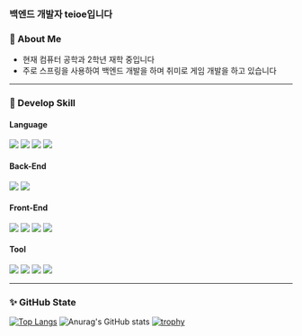 ### 백엔드 개발자 teioe입니다

### 👀 About Me
- 현재 컴퓨터 공학과 2학년 재학 중입니다 <br>
- 주로 스프링을 사용하여 백엔드 개발을 하며 취미로 게임 개발을 하고 있습니다 
***
### 🎨 Develop Skill

#### Language
<img src="https://img.shields.io/badge/Java-2F7293?style=flat-square&logo=OpenJDK&logoColor=white"/> <img src="https://img.shields.io/badge/CS-239120?style=flat-square&logo=C Sharp&logoColor=white"/> 
<img src="https://img.shields.io/badge/JavaScript-yellow?style=flat-square&logo=JavaScript&logoColor=white"/> 
<img src="https://img.shields.io/badge/Python-3776AB?style=flat-square&logo=Python&logoColor=white"/>

#### Back-End 
<img src="https://img.shields.io/badge/SpringBoot-6DB33F?style=flat-square&logo=Spring&logoColor=white"/> <img src="https://img.shields.io/badge/Node.js-339933?style=flat-square&logo=Node.js&logoColor=white"/>

#### Front-End
<img src="https://img.shields.io/badge/HTML5-E34F26?style=flat-square&logo=HTML5&logoColor=white"/> <img src="https://img.shields.io/badge/CSS3-1572B6?style=flat-square&logo=CSS3&logoColor=white"/> 
<img src="https://img.shields.io/badge/JavaScript-yellow?style=flat-square&logo=JavaScript&logoColor=white"/> 
<img src="https://img.shields.io/badge/React-61DAFB?style=flat-square&logo=React&logoColor=white"/> 

#### Tool
<img src="https://img.shields.io/badge/IntelliJ IDEA-3955A3?style=flat-square&logo=IntelliJ IDEA&logoColor=white"/> <img src="https://img.shields.io/badge/VS Code-007ACC?style=flat-square&logo=Visual Studio Code&logoColor=white"/> 
<img src="https://img.shields.io/badge/MySQL-4479A1?style=flat-square&logo=MySQL&logoColor=white"/> 
<img src="https://img.shields.io/badge/Unity-gray?style=flat-square&logo=Unity&logoColor=white"/>

***
### ✨ GitHub State

[![Top Langs](https://github-readme-stats.vercel.app/api/top-langs/?username=tuioe5679&layout=compact&theme=onedark)](https://github.com/tuioe5679/github-readme-stats)
![Anurag's GitHub stats](https://github-readme-stats.vercel.app/api?username=tuioe5679&show_icons=true&theme=onedark&card_width=416&line_height=20)
[![trophy](https://github-profile-trophy.vercel.app/?username=tuioe5679&theme=onedark&column=7&row=1)](https://github.com/tuioe5679/github-readme-stats)



















